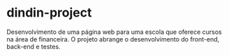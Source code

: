 # dindin-project
Desenvolvimento de uma página web para uma escola que oferece cursos na área de financeira. O projeto abrange o desenvolvimento do front-end, back-end e testes.
